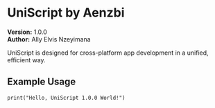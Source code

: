 # UniScript by Aenzbi

**Version:** 1.0.0  
**Author:** Ally Elvis Nzeyimana  

UniScript is designed for cross-platform app development in a unified, efficient way.

## Example Usage
```uniscript
print("Hello, UniScript 1.0.0 World!")
```
